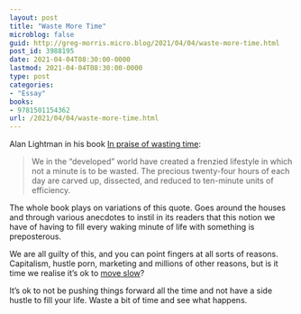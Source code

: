 ```yaml
---
layout: post
title: "Waste More Time"
microblog: false
guid: http://greg-morris.micro.blog/2021/04/04/waste-more-time.html
post_id: 3988195
date: 2021-04-04T08:30:00-0000
lastmod: 2021-04-04T08:30:00-0000
type: post
categories:
- "Essay"
books:
- 9781501154362
url: /2021/04/04/waste-more-time.html
---
```

<!--kg-card-begin: html--><p>Alan Lightman in his book <a href="https://micro.blog/books/9781501154362">In praise of wasting time</a>:</p>
<blockquote><p>
  We in the “developed” world have created a frenzied lifestyle in which not a minute is to be wasted. The precious twenty-four hours of each day are carved up, dissected, and reduced to ten-minute units of efficiency.
</p></blockquote>
<p>The whole book plays on variations of this quote. Goes around the houses and through various anecdotes to instil in its readers that this notion we have of having to fill every waking minute of life with something is preposterous.</p>
<p>We are all guilty of this, and you can point fingers at all sorts of reasons. Capitalism, hustle porn, marketing and millions of other reasons, but is it time we realise it’s ok to <a href="https://gr36.com/2021/04/01/fast-moving-is.html">move slow</a>?</p>
<p>It’s ok to not be pushing things forward all the time and not have a side hustle to fill your life. Waste a bit of time and see what happens.</p>
<!--kg-card-end: html-->
